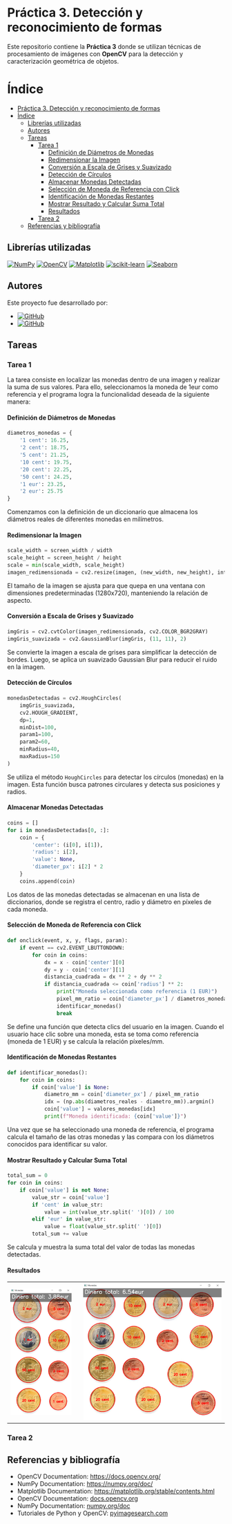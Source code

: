 # Práctica 3. Detección y reconocimiento de formas

Este repositorio contiene la **Práctica 3** donde se utilizan técnicas de procesamiento de imágenes con **OpenCV** para la detección y caracterización geométrica de objetos. 

# Índice

- [Práctica 3. Detección y reconocimiento de formas](#práctica-3-detección-y-reconocimiento-de-formas)
- [Índice](#índice)
  - [Librerías utilizadas](#librerías-utilizadas)
  - [Autores](#autores)
  - [Tareas](#tareas)
    - [Tarea 1](#tarea-1)
      - [Definición de Diámetros de Monedas](#definición-de-diámetros-de-monedas)
      - [Redimensionar la Imagen](#redimensionar-la-imagen)
      - [Conversión a Escala de Grises y Suavizado](#conversión-a-escala-de-grises-y-suavizado)
      - [Detección de Círculos](#detección-de-círculos)
      - [Almacenar Monedas Detectadas](#almacenar-monedas-detectadas)
      - [Selección de Moneda de Referencia con Click](#selección-de-moneda-de-referencia-con-click)
      - [Identificación de Monedas Restantes](#identificación-de-monedas-restantes)
      - [Mostrar Resultado y Calcular Suma Total](#mostrar-resultado-y-calcular-suma-total)
      - [Resultados](#resultados)
    - [Tarea 2](#tarea-2)
  - [Referencias y bibliografía](#referencias-y-bibliografía)

## Librerías utilizadas

[![NumPy](https://img.shields.io/badge/NumPy-013243?style=for-the-badge&logo=numpy)](https://numpy.org/)
[![OpenCV](https://img.shields.io/badge/OpenCV-5C3EE8?style=for-the-badge&logo=opencv)](https://opencv.org/)
[![Matplotlib](https://img.shields.io/badge/Matplotlib-3776AB?style=for-the-badge&logo=matplotlib)](https://matplotlib.org/)
[![scikit-learn](https://img.shields.io/badge/scikit--learn-F7931E?style=for-the-badge&logo=scikit-learn&logoColor=white)](https://scikit-learn.org/)
[![Seaborn](https://img.shields.io/badge/Seaborn-3776AB?style=for-the-badge&logo=seaborn)](https://seaborn.pydata.org/)


## Autores

Este proyecto fue desarrollado por:

- [![GitHub](https://img.shields.io/badge/GitHub-Francisco%20Javier%20L%C3%B3pez%E2%80%93Dufour%20Morales-green?style=flat-square&logo=github)](https://github.com/gitfrandu4)
- [![GitHub](https://img.shields.io/badge/GitHub-Marcos%20V%C3%A1zquez%20Tasc%C3%B3n-blue?style=flat-square&logo=github)](https://github.com/DerKom)

## Tareas

### Tarea 1
La tarea consiste en localizar las monedas dentro de una imagen y realizar la suma de sus valores. Para ello, seleccionamos la moneda de 1eur como referencia y el programa logra la funcionalidad deseada de la siguiente manera:

#### Definición de Diámetros de Monedas
```python
diametros_monedas = {
    '1 cent': 16.25,
    '2 cent': 18.75,
    '5 cent': 21.25,
    '10 cent': 19.75,
    '20 cent': 22.25,
    '50 cent': 24.25,
    '1 eur': 23.25,
    '2 eur': 25.75
}
```
Comenzamos con la definición de un diccionario que almacena los diámetros reales de diferentes monedas en milímetros.

#### Redimensionar la Imagen
```python
scale_width = screen_width / width
scale_height = screen_height / height
scale = min(scale_width, scale_height)
imagen_redimensionada = cv2.resize(imagen, (new_width, new_height), interpolation=cv2.INTER_AREA)
```
El tamaño de la imagen se ajusta para que quepa en una ventana con dimensiones predeterminadas (1280x720), manteniendo la relación de aspecto.

#### Conversión a Escala de Grises y Suavizado
```python
imgGris = cv2.cvtColor(imagen_redimensionada, cv2.COLOR_BGR2GRAY)
imgGris_suavizada = cv2.GaussianBlur(imgGris, (11, 11), 2)
```
Se convierte la imagen a escala de grises para simplificar la detección de bordes. Luego, se aplica un suavizado Gaussian Blur para reducir el ruido en la imagen.

#### Detección de Círculos
```python
monedasDetectadas = cv2.HoughCircles(
    imgGris_suavizada,
    cv2.HOUGH_GRADIENT,
    dp=1,
    minDist=100,
    param1=100,
    param2=60,
    minRadius=40,
    maxRadius=150
)
```
Se utiliza el método `HoughCircles` para detectar los círculos (monedas) en la imagen. Esta función busca patrones circulares y detecta sus posiciones y radios.

#### Almacenar Monedas Detectadas
```python
coins = []
for i in monedasDetectadas[0, :]:
    coin = {
        'center': (i[0], i[1]),
        'radius': i[2],
        'value': None,
        'diameter_px': i[2] * 2
    }
    coins.append(coin)
```
Los datos de las monedas detectadas se almacenan en una lista de diccionarios, donde se registra el centro, radio y diámetro en píxeles de cada moneda.

#### Selección de Moneda de Referencia con Click
```python
def onclick(event, x, y, flags, param):
    if event == cv2.EVENT_LBUTTONDOWN:
        for coin in coins:
            dx = x - coin['center'][0]
            dy = y - coin['center'][1]
            distancia_cuadrada = dx ** 2 + dy ** 2
            if distancia_cuadrada <= coin['radius'] ** 2:
                print("Moneda seleccionada como referencia (1 EUR)")
                pixel_mm_ratio = coin['diameter_px'] / diametros_monedas['1 eur']
                identificar_monedas()
                break
```
Se define una función que detecta clics del usuario en la imagen. Cuando el usuario hace clic sobre una moneda, esta se toma como referencia (moneda de 1 EUR) y se calcula la relación píxeles/mm.

#### Identificación de Monedas Restantes
```python
def identificar_monedas():
    for coin in coins:
        if coin['value'] is None:
            diametro_mm = coin['diameter_px'] / pixel_mm_ratio
            idx = (np.abs(diametros_reales - diametro_mm)).argmin()
            coin['value'] = valores_monedas[idx]
            print(f"Moneda identificada: {coin['value']}")
```
Una vez que se ha seleccionado una moneda de referencia, el programa calcula el tamaño de las otras monedas y las compara con los diámetros conocidos para identificar su valor.

#### Mostrar Resultado y Calcular Suma Total
```python
total_sum = 0
for coin in coins:
    if coin['value'] is not None:
        value_str = coin['value']
        if 'cent' in value_str:
            value = int(value_str.split(' ')[0]) / 100
        elif 'eur' in value_str:
            value = float(value_str.split(' ')[0])
        total_sum += value
```
Se calcula y muestra la suma total del valor de todas las monedas detectadas.

#### Resultados
<table>
  <tr>
    <td style="text-align: center; padding-right: 20px;">
      <img src="results/task1-result1.png" width="200" alt="Resultado Tarea 1.1">
    </td>
    <td style="text-align: center;">
      <img src="results/task1-result2.png" width="450" alt="Resultado Tarea 1.2">
    </td>
  </tr>
</table>

### Tarea 2



## Referencias y bibliografía

- OpenCV Documentation: https://docs.opencv.org/
- NumPy Documentation: https://numpy.org/doc/
- Matplotlib Documentation: https://matplotlib.org/stable/contents.html
- OpenCV Documentation: [docs.opencv.org](https://docs.opencv.org/)
- NumPy Documentation: [numpy.org/doc](https://numpy.org/doc/)
- Tutoriales de Python y OpenCV: [pyimagesearch.com](https://www.pyimagesearch.com/)
